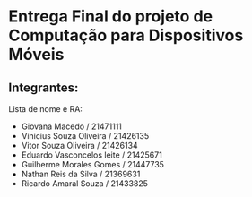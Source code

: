 <h1>Entrega Final do projeto de Computação para Dispositivos Móveis</h1>

<h2>Integrantes:</h2>

Lista de nome e RA:
- Giovana Macedo / 21471111
- Vinicius Souza Oliveira / 21426135
- Vitor Souza Oliveira / 21426134
- Eduardo Vasconcelos leite / 21425671
- Guilherme Morales Gomes / 21447735
- Nathan Reis da Silva / 21369631
- Ricardo Amaral Souza / 21433825
